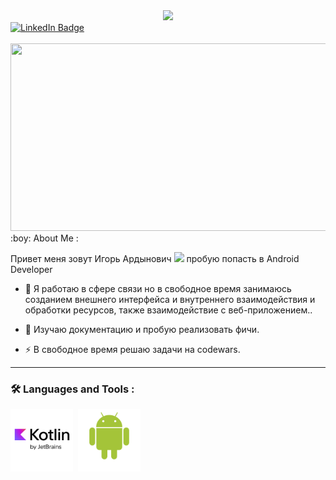 <div id="header" align="center">
  <img src="https://media.giphy.com/media/M9gbBd9nbDrOTu1Mqx/giphy.gif" width="100"/>
</div>

<div id="badges">
  <a href="https://www.linkedin.com/in/%D0%B8%D0%B3%D0%BE%D1%80%D1%8C-%D0%B0%D1%80%D0%B4%D1%8B%D0%BD%D0%BE%D0%B2%D0%B8%D1%87-521884236/">
    <img src="https://img.shields.io/badge/LinkedIn-blue?style=for-the-badge&logo=linkedin&logoColor=white" alt="LinkedIn Badge"/>
  </a>
</div>
<img src="https://komarev.com/ghpvc/?username=your-github-username&style=flat-square&color=blue" alt=""/>
<div align="center">
  <img src="https://media.giphy.com/media/dWesBcTLavkZuG35MI/giphy.gif" width="600" height="300"/>
</div>
:boy: About Me :

Привет меня зовут Игорь Ардынович <img src="https://github.githubassets.com/images/icons/emoji/unicode/1f9d4.png" width="30"> пробую попасть в Android Developer

- :telescope: Я работаю в сфере связи но в свободное время занимаюсь созданием внешнего интерфейса и внутреннего взаимодействия и обработки ресурсов, также взаимодействие с веб-приложением..

- :seedling: Изучаю документацию и пробую реализовать фичи.

- :zap: В свободное время решаю задачи на codewars.

---

### :hammer_and_wrench: Languages and Tools :

<div>
  <img src="https://github.com/devicons/devicon/blob/master/icons/kotlin/kotlin-original-wordmark.svg" title="Kotlin" alt="Kotlin" width="100" height="100"/>&nbsp;
  <img src="https://github.com/devicons/devicon/blob/master/icons/android/android-original-wordmark.svg" title="Kotlin" alt="Kotlin" width="100" height="100"/>&nbsp;
  
</div>
